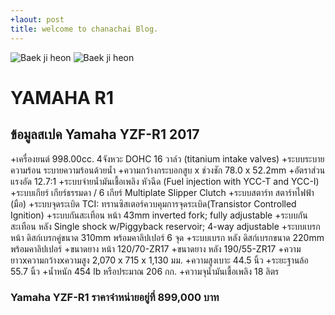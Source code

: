 ```yaml
---
+laout: post
title: welcome to chanachai Blog.
---
```

![Baek ji heon](https://s-media-cache-ak0.pinimg.com/originals/c5/71/ae/c571aeb0cb89da322819c49779ed2ee0.jpg)
![Baek ji heon](https://www.bikeandmotor.com/wp-content/uploads/2015/03/Yamaha-YZF-R1-2015.jpg)
# YAMAHA R1 

## ข้อมูลสเปค Yamaha YZF-R1 2017

+เครื่องยนต์ 998.00cc. 4จังหวะ DOHC 16 วาล์ว (titanium intake valves)
+ระบบระบายความร้อน ระบายความร้อนด้วยน้ำ
+ความกว้างกระบอกสูบ x ช่วงชัก 78.0 x 52.2mm
+อัตราส่วนแรงอัด 12.7:1
+ระบบจ่ายน้ำมันเชื้อเพลิง หัวฉีด (Fuel injection with YCC-T and YCC-I)
+ระบบเกียร์ เกียร์ธรรมดา / 6 เกียร์ Multiplate Slipper Clutch
+ระบบสตาร์ท สตาร์ทไฟฟ้า (มือ)
+ระบบจุดระเบิด TCI: ทรานซิสเตอร์ควบคุมการจุดระเบิด(Transistor Controlled Ignition)
+ระบบกันสะเทือน หน้า 43mm inverted fork; fully adjustable
+ระบบกันสะเทือน หลัง Single shock w/Piggyback reservoir; 4-way adjustable
+ระบบเบรก หน้า ดิสก์เบรกคู่ขนาด 310mm พร้อมคาลิปเปอร์ 6 จุด
+ระบบเบรก หลัง ดิสก์เบรกขนาด 220mm พร้อมคาลิปเปอร์
+ขนาดยาง หน้า 120/70-ZR17
+ขนาดยาง หลัง 190/55-ZR17
+ความยาวxความกว้างxความสูง 2,070 x 715 x 1,130 มม.
+ความสูงเบาะ 44.5 นิ้ว
+ระยะฐานล้อ 55.7 นิ้ว
+น้ำหนัก 454 lb หรือประมาณ 206 กก.
+ความจุน้ำมันเชื้อเพลิง 18 ลิตร

### Yamaha YZF-R1 ราคาจำหน่ายอยู่ที่ 899,000 บาท 
